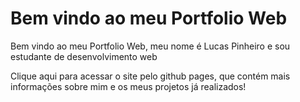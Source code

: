 # Bem vindo ao meu Portfolio Web

Bem vindo ao meu Portfolio Web, meu nome é Lucas Pinheiro e sou estudante de desenvolvimento web

Clique aqui para acessar o site pelo github pages, que contém mais informações sobre mim e os meus projetos já realizados!
